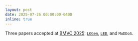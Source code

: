 ```yaml
---
layout: post
date: 2025-07-26 00:00:00-0400
inline: true
---
```


Three papers accepted at <a href="https://bmvc2025.bmva.org/" target="_blank">BMVC 2025</a>: <a href="https://nerminsamet.github.io/logen/" target="_blank">`LOGen`</a>, <a href="https://arxiv.org/abs/2409.08031" target="_blank">`LED`</a>, and `MuDDoS`.
